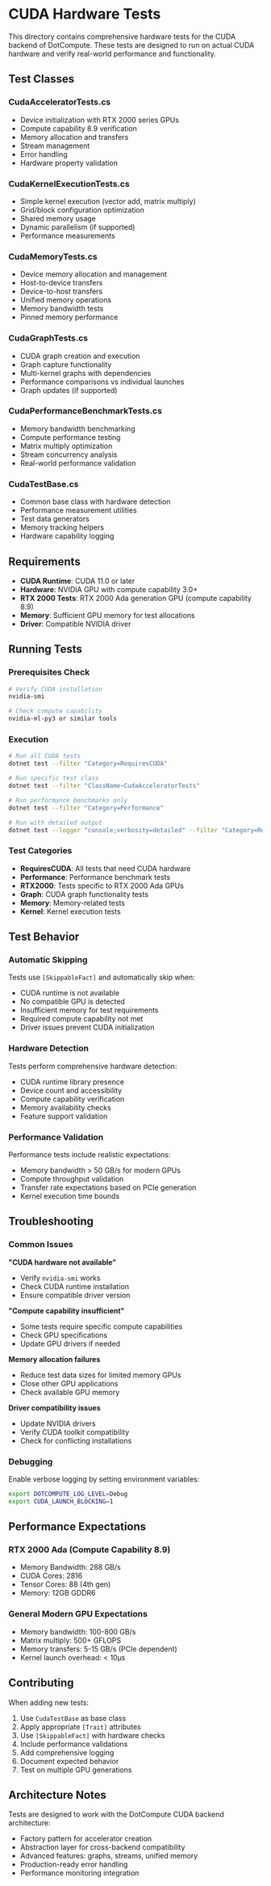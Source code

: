 # CUDA Hardware Tests

This directory contains comprehensive hardware tests for the CUDA backend of DotCompute. These tests are designed to run on actual CUDA hardware and verify real-world performance and functionality.

## Test Classes

### CudaAcceleratorTests.cs
- Device initialization with RTX 2000 series GPUs
- Compute capability 8.9 verification  
- Memory allocation and transfers
- Stream management
- Error handling
- Hardware property validation

### CudaKernelExecutionTests.cs
- Simple kernel execution (vector add, matrix multiply)
- Grid/block configuration optimization
- Shared memory usage
- Dynamic parallelism (if supported)
- Performance measurements

### CudaMemoryTests.cs
- Device memory allocation and management
- Host-to-device transfers
- Device-to-host transfers  
- Unified memory operations
- Memory bandwidth tests
- Pinned memory performance

### CudaGraphTests.cs
- CUDA graph creation and execution
- Graph capture functionality
- Multi-kernel graphs with dependencies
- Performance comparisons vs individual launches
- Graph updates (if supported)

### CudaPerformanceBenchmarkTests.cs
- Memory bandwidth benchmarking
- Compute performance testing
- Matrix multiply optimization
- Stream concurrency analysis
- Real-world performance validation

### CudaTestBase.cs
- Common base class with hardware detection
- Performance measurement utilities
- Test data generators
- Memory tracking helpers
- Hardware capability logging

## Requirements

- **CUDA Runtime**: CUDA 11.0 or later
- **Hardware**: NVIDIA GPU with compute capability 3.0+
- **RTX 2000 Tests**: RTX 2000 Ada generation GPU (compute capability 8.9)
- **Memory**: Sufficient GPU memory for test allocations
- **Driver**: Compatible NVIDIA driver

## Running Tests

### Prerequisites Check
```bash
# Verify CUDA installation
nvidia-smi

# Check compute capability
nvidia-ml-py3 or similar tools
```

### Execution
```bash
# Run all CUDA tests
dotnet test --filter "Category=RequiresCUDA"

# Run specific test class
dotnet test --filter "ClassName~CudaAcceleratorTests"

# Run performance benchmarks only
dotnet test --filter "Category=Performance"

# Run with detailed output
dotnet test --logger "console;verbosity=detailed" --filter "Category=RequiresCUDA"
```

### Test Categories

- **RequiresCUDA**: All tests that need CUDA hardware
- **Performance**: Performance benchmark tests
- **RTX2000**: Tests specific to RTX 2000 Ada GPUs
- **Graph**: CUDA graph functionality tests
- **Memory**: Memory-related tests
- **Kernel**: Kernel execution tests

## Test Behavior

### Automatic Skipping
Tests use `[SkippableFact]` and automatically skip when:
- CUDA runtime is not available
- No compatible GPU is detected
- Insufficient memory for test requirements
- Required compute capability not met
- Driver issues prevent CUDA initialization

### Hardware Detection
Tests perform comprehensive hardware detection:
- CUDA runtime library presence
- Device count and accessibility
- Compute capability verification
- Memory availability checks
- Feature support validation

### Performance Validation
Performance tests include realistic expectations:
- Memory bandwidth > 50 GB/s for modern GPUs
- Compute throughput validation
- Transfer rate expectations based on PCIe generation
- Kernel execution time bounds

## Troubleshooting

### Common Issues

**"CUDA hardware not available"**
- Verify `nvidia-smi` works
- Check CUDA runtime installation
- Ensure compatible driver version

**"Compute capability insufficient"**
- Some tests require specific compute capabilities
- Check GPU specifications
- Update GPU drivers if needed

**Memory allocation failures**
- Reduce test data sizes for limited memory GPUs
- Close other GPU applications
- Check available GPU memory

**Driver compatibility issues**
- Update NVIDIA drivers
- Verify CUDA toolkit compatibility
- Check for conflicting installations

### Debugging
Enable verbose logging by setting environment variables:
```bash
export DOTCOMPUTE_LOG_LEVEL=Debug
export CUDA_LAUNCH_BLOCKING=1
```

## Performance Expectations

### RTX 2000 Ada (Compute Capability 8.9)
- Memory Bandwidth: 288 GB/s
- CUDA Cores: 2816
- Tensor Cores: 88 (4th gen)
- Memory: 12GB GDDR6

### General Modern GPU Expectations
- Memory bandwidth: 100-800 GB/s
- Matrix multiply: 500+ GFLOPS
- Memory transfers: 5-15 GB/s (PCIe dependent)
- Kernel launch overhead: < 10μs

## Contributing

When adding new tests:
1. Use `CudaTestBase` as base class
2. Apply appropriate `[Trait]` attributes
3. Use `[SkippableFact]` with hardware checks
4. Include performance validations
5. Add comprehensive logging
6. Document expected behavior
7. Test on multiple GPU generations

## Architecture Notes

Tests are designed to work with the DotCompute CUDA backend architecture:
- Factory pattern for accelerator creation
- Abstraction layer for cross-backend compatibility
- Advanced features: graphs, streams, unified memory
- Production-ready error handling
- Performance monitoring integration